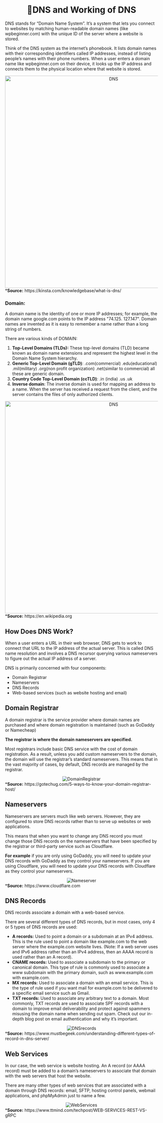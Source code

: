 <h1 align="center">📝DNS and Working of DNS</h1>
<p>DNS stands for “Domain Name System”. It’s a system that lets you connect to websites by matching human-readable domain names (like wpbeginner.com) with the unique ID of the server where a website is stored.</p> 
<p>Think of the DNS system as the internet’s phonebook. It lists domain names with their corresponding identifiers called IP addresses, instead of listing people’s names with their phone numbers. When a user enters a domain name like wpbeginner.com on their device, it looks up the IP address and connects them to the physical location where that website is stored.</p>  
<div align="center">
    <img width="700" alt="DNS" src="https://kinsta.com/wp-content/uploads/2018/05/what-is-dns.png">
</div>  
*<b>Source:</b> https://kinsta.com/knowledgebase/what-is-dns/
<h3><b>Domain:</b></h3>
<p>A domain name is the identity of one or more IP addresses; for example, the domain name google.com points to the IP address "74.125. 127.147". Domain names are invented as it is easy to remember a name rather than a long string of numbers.</p>
<p>There are various kinds of DOMAIN:</p>
<ol type="1">
  <li><b>Top-Level Domains (TLDs):</b> These top-level domains (TLD) became known as domain name extensions and represent the highest level in the Domain Name System hierarchy.</li>
  <li><b>Generic Top-Level Domain (gTLD)</b>: .com(commercial) .edu(educational) .mil(military) .org(non profit organization) .net(similar to commercial) all these are generic domain.</li>
  <li><b>Country Code Top-Level Domain (ccTLD)</b>: .in (india) .us .uk</li>
  <li><b>Inverse domain</b>: The inverse domain is used for mapping an address to a name. When the server has received a request from the client, and the server contains the files of only authorized clients.</li>
</ol>
<div align="center">
    <img width="700" alt="DNS" src="https://upload.wikimedia.org/wikipedia/commons/7/72/Strucutre-of-dns.jpg">
</div>
*<b>Source:</b> https://en.wikipedia.org
<h2><b>How Does DNS Work?</b></h2>
<p>When a user enters a URL in their web browser, DNS gets to work to connect that URL to the IP address of the actual server. This is called DNS name resolution and involves a DNS recursor querying various nameservers to figure out the actual IP address of a server.</p>
<p>DNS is primarily concerned with four components:</p>
<ul>
  <li>Domain Registrar</li>
  <li>Nameservers</li>
  <li>DNS Records</li>
  <li>Web-based services (such as website hosting and email)</li>
</ul>
<h2>Domain Registrar</h2>
<p>A domain registrar is the service provider where domain names are purchased and where domain registration is maintained (such as GoDaddy or Namecheap)</p>
<p><b>The registrar is where the domain nameservers are specified.</b></p>
<p>Most registrars include basic DNS service with the cost of domain registration. As a result, unless you add custom nameservers to the domain, the domain will use the registrar’s standard nameservers. This means that in the vast majority of cases, by default, DNS records are managed by the registrar.</p>
<div align="center">
    <img alt="DomainRegistrar" src="https://gotechug.com/wp-content/uploads/2018/08/How-to-know-your-domain-registrar.png">
</div> 
*<b>Source:</b> https://gotechug.com/5-ways-to-know-your-domain-registrar-host/
<h2>Nameservers</h2>
<p>Nameservers are servers much like web servers. However, they are configured to store DNS records rather than to serve up websites or web applications.</p>
<p>This means that when you want to change any DNS record you must change those DNS records on the nameservers that have been specified by the registrar or third-party service such as Cloudflare.</p>
<p><b>For example</b> if you are only using GoDaddy, you will need to update your DNS records with GoDaddy as they control your nameservers. If you are using Cloudflare, you will need to update your DNS records with Cloudflare as they control your nameservers.</p>
<div align="center">
    <img alt="Nameserver" src="https://www.cloudflare.com/img/learning/dns/what-is-dns/dns-record-request-sequence-3.png">
</div> 
*<b>Source:</b> https://www.cloudflare.com
<h2>DNS Records</h2>
<p>DNS records associate a domain with a web-based service.</p>
<p>There are several different types of DNS records, but in most cases, only 4 or 5 types of DNS records are used:</p>
  <ul>
    <li><b>A records:</b> Used to point a domain or a subdomain at an IPv4 address. This is the rule used to point a domain like example.com to the web server where the example.com website lives. (Note: If a web server uses and IPv6 address rather than an IPv4 address, then an AAAA record is used rather than an A record).</li>
    <li><b>CNAME records:</b> Used to associate a subdomain to the primary or canonical domain. This type of rule is commonly used to associate a www subdomain with the primary domain, such as www.example.com with example.com.</li>   
    <li><b>MX records:</b> Used to associate a domain with an email service. This is the type of rule used if you want mail for example.com to be delivered to a specific email service such as Gmail.</li>
    <li><b>TXT records:</b> Used to associate any arbitrary text to a domain. Most commonly, TXT records are used to associate SPF records with a domain to improve email deliverability and protect against spammers misusing the domain name when sending out spam. Check out our in-depth blog post on email authentication and why it’s important.</li> 
  </ul>
<div align="center">
    <img alt="DNSrecords" src="https://www.mustbegeek.com/wp-content/uploads/2019/03/Understanding-Different-Types-of-Record-in-DNS-Server-2-1.png">
</div> 
*<b>Source:</b> https://www.mustbegeek.com/understanding-different-types-of-record-in-dns-server/
 <h2>Web Services</h2>
 <p>In our case, the web service is website hosting. An A record (or AAAA record) must be added to a domain’s nameservers to associate that domain with the web servers that host the website.</p>
 <p>There are many other types of web services that are associated with a domain through DNS records: email, SFTP, hosting control panels, webmail applications, and phpMyAdmin just to name a few.</p>
<div align="center">
    <img alt="WebServices" src="https://media.ttmind.com/Media/tech/article_82_12-10-201812-46-13PM.jpg">
</div>
*<b>Source:</b> https://www.ttmind.com/techpost/WEB-SERVICES-REST-VS-gRPC
